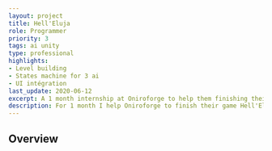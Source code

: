 ```yaml
---
layout: project
title: Hell'Eluja
role: Programmer
priority: 3
tags: ai unity
type: professional
highlights: 
- Level building
- States machine for 3 ai
- UI intégration
last_update: 2020-06-12
excerpt: A 1 month internship at Oniroforge to help them finishing their game on time.
description: For 1 month I help Oniroforge to finish their game Hell'Eluja. It's a two player game where one is playing with a <b>VR</b> helmet trap in a dungeon where the other player use a phone or tablet to spawn monster in the dungeon.
---
```


## Overview

